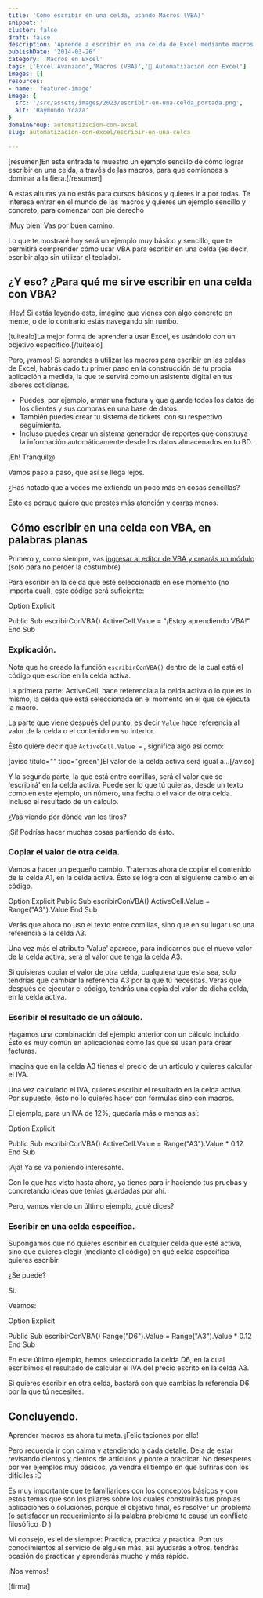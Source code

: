 ```yaml
---
title: 'Cómo escribir en una celda, usando Macros (VBA)'
snippet: ''
cluster: false
draft: false 
description: 'Aprende a escribir en una celda de Excel mediante macros (VBA). Domina esta habilidad básica para la automatización de hojas de trabajo.'
publishDate: '2014-03-26'
category: 'Macros en Excel'
tags: ['Excel Avanzado','Macros (VBA)','🤖 Automatización con Excel']
images: []
resources: 
- name: 'featured-image'
image: {
  src: '/src/assets/images/2023/escribir-en-una-celda_portada.png',
  alt: 'Raymundo Ycaza'
}
domainGroup: automatizacion-con-excel
slug: automatizacion-con-excel/escribir-en-una-celda

---
```


\[resumen\]En esta entrada te muestro un ejemplo sencillo de cómo lograr escribir en una celda, a través de las macros, para que comiences a dominar a la fiera.\[/resumen\]

A estas alturas ya no estás para cursos básicos y quieres ir a por todas. Te interesa entrar en el mundo de las macros y quieres un ejemplo sencillo y concreto, para comenzar con pie derecho

¡Muy bien! Vas por buen camino.

Lo que te mostraré hoy será un ejemplo muy básico y sencillo, que te permitirá comprender cómo usar VBA para escribir en una celda (es decir, escribir algo sin utilizar el teclado).

## ¿Y eso? ¿Para qué me sirve escribir en una celda con VBA?

¡Hey! Si estás leyendo esto, imagino que vienes con algo concreto en mente, o de lo contrario estás navegando sin rumbo.

\[tuitealo\]La mejor forma de aprender a usar Excel, es usándolo con un objetivo específico.\[/tuitealo\]

Pero, ¡vamos! Si aprendes a utilizar las macros para escribir en las celdas de Excel, habrás dado tu primer paso en la construcción de tu propia aplicación a medida, la que te servirá como un asistente digital en tus labores cotidianas.

- Puedes, por ejemplo, armar una factura y que guarde todos los datos de los clientes y sus compras en una base de datos.
- También puedes crear tu sistema de tickets  con su respectivo seguimiento.
- Incluso puedes crear un sistema generador de reportes que construya la información automáticamente desde los datos almacenados en tu BD.

¡Eh! Tranquil@

Vamos paso a paso, que así se llega lejos.

¿Has notado que a veces me extiendo un poco más en cosas sencillas?

Esto es porque quiero que prestes más atención y corras menos.

##  Cómo escribir en una celda con VBA, en palabras planas

Primero y, como siempre, vas [ingresar al editor de VBA y crearás un módulo](http://raymundoycaza.com/como-insertar-un-modulo-en-excel/ "Insertar un módulo de VBA") (solo para no perder la costumbre)

Para escribir en la celda que esté seleccionada en ese momento (no importa cuál), este código será suficiente:

Option Explicit

Public Sub escribirConVBA()
    ActiveCell.Value \= "¡Estoy aprendiendo VBA!"
End Sub

### Explicación.

Nota que he creado la función `escribirConVBA()` dentro de la cual está el código que escribe en la celda activa.

La primera parte: ActiveCell, hace referencia a la celda activa o lo que es lo mismo, la celda que está seleccionada en el momento en el que se ejecuta la macro.

La parte que viene después del punto, es decir `Value` hace referencia al valor de la celda o el contenido en su interior.

Ésto quiere decir que `ActiveCell.Value =` , significa algo así como:

\[aviso titulo="" tipo="green"\]El valor de la celda activa será igual a...\[/aviso\]

Y la segunda parte, la que está entre comillas, será el valor que se 'escribirá' en la celda activa. Puede ser lo que tú quieras, desde un texto como en este ejemplo, un número, una fecha o el valor de otra celda. Incluso el resultado de un cálculo.

¿Vas viendo por dónde van los tiros?

¡Sí! Podrías hacer muchas cosas partiendo de ésto.

### Copiar el valor de otra celda.

Vamos a hacer un pequeño cambio. Tratemos ahora de copiar el contenido de la celda A1, en la celda activa. Ésto se logra con el siguiente cambio en el código.

Option Explicit
Public Sub escribirConVBA()
    ActiveCell.Value \= Range("A3").Value
End Sub

Verás que ahora no uso el texto entre comillas, sino que en su lugar uso una referencia a la celda A3.

Una vez más el atributo 'Value' aparece, para indicarnos que el nuevo valor de la celda activa, será el valor que tenga la celda A3.

Si quisieras copiar el valor de otra celda, cualquiera que esta sea, solo tendrías que cambiar la referencia A3 por la que tú necesitas. Verás que después de ejecutar el código, tendrás una copia del valor de dicha celda, en la celda activa.

### Escribir el resultado de un cálculo.

Hagamos una combinación del ejemplo anterior con un cálculo incluido. Ésto es muy común en aplicaciones como las que se usan para crear facturas.

Imagina que en la celda A3 tienes el precio de un artículo y quieres calcular el IVA.

Una vez calculado el IVA, quieres escribir el resultado en la celda activa. Por supuesto, ésto no lo quieres hacer con fórmulas sino con macros.

El ejemplo, para un IVA de 12%, quedaría más o menos así:

Option Explicit

Public Sub escribirConVBA()
    ActiveCell.Value \= Range("A3").Value \* 0.12
End Sub

¡Ajá! Ya se va poniendo interesante.

Con lo que has visto hasta ahora, ya tienes para ir haciendo tus pruebas y concretando ideas que tenías guardadas por ahí.

Pero, vamos viendo un último ejemplo, ¿qué dices?

### Escribir en una celda específica.

Supongamos que no quieres escribir en cualquier celda que esté activa, sino que quieres elegir (mediante el código) en qué celda específica quieres escribir.

¿Se puede?

Si.

Veamos:

Option Explicit

Public Sub escribirConVBA()
    Range("D6").Value \= Range("A3").Value \* 0.12
End Sub

En este último ejemplo, hemos seleccionado la celda D6, en la cual escribimos el resultado de calcular el IVA del precio escrito en la celda A3.

Si quieres escribir en otra celda, bastará con que cambias la referencia D6 por la que tú necesites.

## Concluyendo.

Aprender macros es ahora tu meta. ¡Felicitaciones por ello!

Pero recuerda ir con calma y atendiendo a cada detalle. Deja de estar revisando cientos y cientos de artículos y ponte a practicar. No desesperes por ver ejemplos muy básicos, ya vendrá el tiempo en que sufrirás con los difíciles :D

Es muy importante que te familiarices con los conceptos básicos y con estos temas que son los pilares sobre los cuales construirás tus propias aplicaciones o soluciones, porque el objetivo final, es resolver un problema (o satisfacer un requerimiento si la palabra problema te causa un conflicto filosófico :D )

Mi consejo, es el de siempre: Practica, practica y practica. Pon tus conocimientos al servicio de alguien más, así ayudarás a otros, tendrás ocasión de practicar y aprenderás mucho y más rápido.

¡Nos vemos!

\[firma\]
